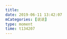 ```yaml
---
title: 
date: 2019-06-11 13:42:07
mCategories: [说说]
type: moment
time: t134207
---
```


<div id="pics-20190611134207"></div>

<script src="/lib/moment/pics.js"></script>
<script>
var data = [
    {"link": "2019-06-11_000000.jpeg", "type": "shuoshuo"}
];
picsRender(data, "pics-20190611134207");
</script>
